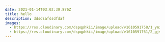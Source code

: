 ```yaml
---
date: 2021-01-14T03:02:30.876Z
title: hello
description: ddsdsafdsdfdaf
images:
  - https://res.cloudinary.com/dspqphkii/image/upload/v1610591758/1_ynztgd.jpg
  - https://res.cloudinary.com/dspqphkii/image/upload/v1610591761/2_gjsb9a.jpg
---
```

